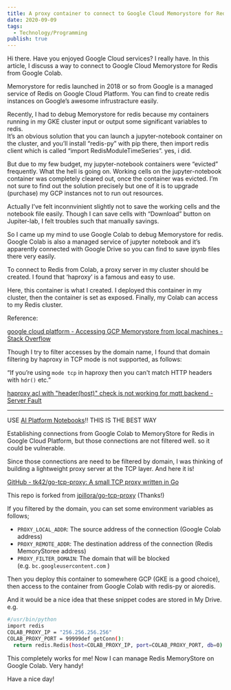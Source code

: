 ```yaml
---
title: A proxy container to connect to Google Cloud Memorystore for Redis from Google Colab
date: 2020-09-09
tags:
  - Technology/Programming
publish: true
---
```

Hi there. Have you enjoyed Google Cloud services? I really have. In this article, I discuss a way to connect to Google Cloud Memorystore for Redis from Google Colab.

Memorystore for redis launched in 2018 or so from Google is a managed service of Redis on Google Cloud Platform. You can find to create redis instances on Google’s awesome infrustracture easily.

Recently, I had to debug Memorystore for redis because my containers running in my GKE cluster input or output some significant variables to redis.  
It’s an obvious solution that you can launch a jupyter-notebook container on the cluster, and you’ll install “redis-py” with pip there, then import redis client which is called “import RedisModuleTimeSeries”. yes, i did.

But due to my few budget, my jupyter-notebook containers were “evicted” frequently. What the hell is going on. Working cells on the jupyter-notebook container was completely cleared out, once the container was evicted. I’m not sure to find out the solution precisely but one of it is to upgrade (purchase) my GCP instances not to run out resources.

Actually I’ve felt inconnvinient slightly not to save the working cells and the notebook file easily. Though I can save cells with “Download” button on Jupiter-lab, I felt troubles such that manually savings.

So I came up my mind to use Google Colab to debug Memorystore for redis. Google Colab is also a managed service of jupyter notebook and it’s apparently connected with Google Drive so you can find to save ipynb files there very easily.

To connect to Redis from Colab, a proxy server in my cluster should be created. I found that ‘haproxy’ is a famous and easy to use.

Here, this container is what I created. I deployed this container in my cluster, then the container is set as exposed. Finally, my Colab can access to my Redis cluster.

Reference: 

[google cloud platform - Accessing GCP Memorystore from local machines - Stack Overflow](https://stackoverflow.com/questions/50281492/accessing-gcp-memorystore-from-local-machines?source=post_page-----f660bb32012d--------------------------------)

Though I try to filter accesses by the domain name, I found that domain filtering by haproxy in TCP mode is not supported, as follows:

“If you’re using `mode tcp` in haproxy then you can't match HTTP headers with `hdr()` etc.”

[haproxy acl with "header(host)" check is not working for mqtt backend - Server Fault](https://serverfault.com/questions/962112/haproxy-acl-with-headerhost-check-is-not-working-for-mqtt-backend?source=post_page-----f660bb32012d--------------------------------)

----

USE [AI Platform Notebooks](https://cloud.google.com/ai-platform-notebooks)!! THIS IS THE BEST WAY

Establishing connections from Google Colab to MemoryStore for Redis in Google Cloud Platform, but those connections are not filtered well. so it could be vulnerable.

Since those connections are need to be filtered by domain, I was thinking of building a lightweight proxy server at the TCP layer. And here it is!

[GitHub - tk42/go-tcp-proxy: A small TCP proxy written in Go](https://github.com/tk42/go-tcp-proxy?source=post_page-----5076d6eb443d--------------------------------)

This repo is forked from [jpillora/go-tcp-proxy](https://github.com/jpillora/go-tcp-proxy) (Thanks!)

If you filtered by the domain, you can set some environment variables as follows;

- `PROXY_LOCAL_ADDR`: The source address of the connection (Google Colab address)
- `PROXY_REMOTE_ADDR`: The destination address of the connection (Redis MemoryStoree address)
- `PROXY_FILTER_DOMAIN`: The domain that will be blocked (e.g. `bc.googleusercontent.com` )

Then you deploy this container to somewhere GCP (GKE is a good choice), then access to the container from Google Colab with redis-py or aioredis.

And it would be a nice idea that these snippet codes are stored in My Drive. e.g.

```bash
#/usr/bin/python  
import redis  
COLAB_PROXY_IP = "256.256.256.256"  
COLAB_PROXY_PORT = 99999def getConn():  
  return redis.Redis(host=COLAB_PROXY_IP, port=COLAB_PROXY_PORT, db=0)
```

This completely works for me! Now I can manage Redis MemoryStore on Google Colab. Very handy!

Have a nice day!

